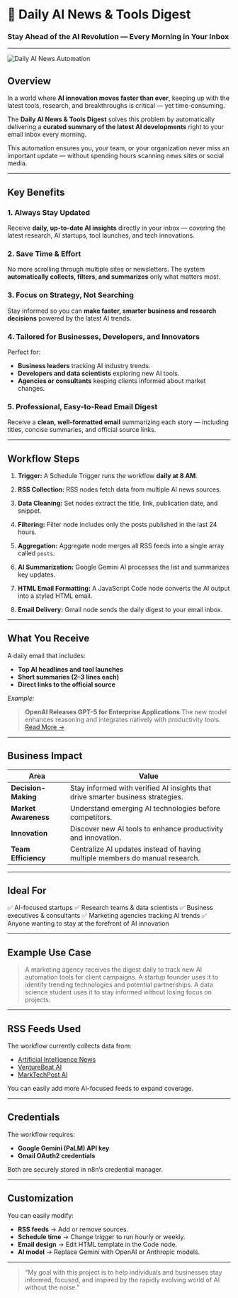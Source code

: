 # 🧠 Daily AI News & Tools Digest

### Stay Ahead of the AI Revolution — Every Morning in Your Inbox

---

![Daily AI News Automation](/images/daily-ai-news-automation.PNG)

## Overview

In a world where **AI innovation moves faster than ever**, keeping up with the latest tools, research, and breakthroughs is critical — yet time-consuming.

The **Daily AI News & Tools Digest** solves this problem by automatically delivering a **curated summary of the latest AI developments** right to your email inbox every morning.

This automation ensures you, your team, or your organization never miss an important update — without spending hours scanning news sites or social media.

---

## Key Benefits

### 1. Always Stay Updated

Receive **daily, up-to-date AI insights** directly in your inbox — covering the latest research, AI startups, tool launches, and tech innovations.

### 2. Save Time & Effort

No more scrolling through multiple sites or newsletters. The system **automatically collects, filters, and summarizes** only what matters most.

### 3. Focus on Strategy, Not Searching

Stay informed so you can **make faster, smarter business and research decisions** powered by the latest AI trends.

### 4. Tailored for Businesses, Developers, and Innovators

Perfect for:

* **Business leaders** tracking AI industry trends.
* **Developers and data scientists** exploring new AI tools.
* **Agencies or consultants** keeping clients informed about market changes.

### 5. Professional, Easy-to-Read Email Digest

Receive a **clean, well-formatted email** summarizing each story — including titles, concise summaries, and official source links.



---

## Workflow Steps

1. **Trigger:**
   A Schedule Trigger runs the workflow **daily at 8 AM**.

2. **RSS Collection:**
   RSS nodes fetch data from multiple AI news sources.

3. **Data Cleaning:**
   Set nodes extract the title, link, publication date, and snippet.

4. **Filtering:**
   Filter node includes only the posts published in the last 24 hours.

5. **Aggregation:**
   Aggregate node merges all RSS feeds into a single array called `posts`.

6. **AI Summarization:**
   Google Gemini AI processes the list and summarizes key updates.

7. **HTML Email Formatting:**
   A JavaScript Code node converts the AI output into a styled HTML email.

8. **Email Delivery:**
   Gmail node sends the daily digest to your email inbox.

---

## What You Receive

A daily email that includes:

* **Top AI headlines and tool launches**
* **Short summaries (2–3 lines each)**
* **Direct links to the official source**

*Example:*

> **OpenAI Releases GPT-5 for Enterprise Applications**
> The new model enhances reasoning and integrates natively with productivity tools.
> [Read More →](https://example.com/openai-gpt5)

---

## Business Impact

| Area                 | Value                                                                           |
| -------------------- | ------------------------------------------------------------------------------- |
| **Decision-Making**  | Stay informed with verified AI insights that drive smarter business strategies. |
| **Market Awareness** | Understand emerging AI technologies before competitors.                         |
| **Innovation**       | Discover new AI tools to enhance productivity and innovation.                   |
| **Team Efficiency**  | Centralize AI updates instead of having multiple members do manual research.    |

---

## Ideal For

✅ AI-focused startups
✅ Research teams & data scientists
✅ Business executives & consultants
✅ Marketing agencies tracking AI trends
✅ Anyone wanting to stay at the forefront of AI innovation

---

## Example Use Case

> A marketing agency receives the digest daily to track new AI automation tools for client campaigns.
> A startup founder uses it to identify trending technologies and potential partnerships.
> A data science student uses it to stay informed without losing focus on projects.

---


## RSS Feeds Used

The workflow currently collects data from:

* [Artificial Intelligence News](https://www.artificialintelligence-news.com/feed/)
* [VentureBeat AI](https://venturebeat.com/category/ai/feed/)
* [MarkTechPost AI](https://marktechpost.com/feed/)

You can easily add more AI-focused feeds to expand coverage.

---

## Credentials

The workflow requires:

* **Google Gemini (PaLM) API key**
* **Gmail OAuth2 credentials**

Both are securely stored in n8n’s credential manager.

---

## Customization

You can easily modify:

* **RSS feeds** → Add or remove sources.
* **Schedule time** → Change trigger to run hourly or weekly.
* **Email design** → Edit HTML template in the Code node.
* **AI model** → Replace Gemini with OpenAI or Anthropic models.

-----

> “My goal with this project is to help individuals and businesses stay informed, focused, and inspired by the rapidly evolving world of AI without the noise.”
